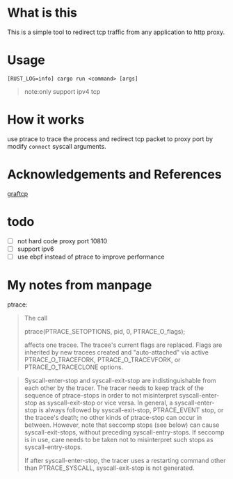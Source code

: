 # What is this
This is a simple tool to redirect tcp traffic from any application to http proxy.
# Usage
`[RUST_LOG=info] cargo run <command> [args]`

>note:only support ipv4 tcp

# How it works
use ptrace to trace the process and redirect tcp packet to proxy port by modify `connect` syscall arguments.

# Acknowledgements and References
[graftcp](https://github.com/hmgle/graftcp)

# todo
- [ ] not hard code proxy port 10810
- [ ] support ipv6
- [ ] use ebpf instead of ptrace to improve performance

# My notes from manpage

ptrace:
>The call
>
>ptrace(PTRACE_SETOPTIONS, pid, 0, PTRACE_O_flags);
>
>affects one tracee. The tracee's current flags are replaced.
>Flags are inherited by new tracees created and "auto-attached" via active PTRACE_O_TRACEFORK, PTRACE_O_TRACEVFORK, or PTRACE_O_TRACECLONE options.

>Syscall-enter-stop and syscall-exit-stop are indistinguishable from each other by the tracer.
>The tracer needs to keep track of the sequence of ptrace-stops in order to not misinterpret syscall-enter-stop as syscall-exit-stop or vice versa.
>In general, a syscall-enter-stop is always followed by syscall-exit-stop, PTRACE_EVENT stop, or the tracee's death; no other kinds of ptrace-stop can occur in between.
>However, note that seccomp stops (see below) can cause syscall-exit-stops, without preceding syscall-entry-stops.
>If seccomp is in use, care needs to be taken not to misinterpret such stops as syscall-entry-stops.
>
>If after syscall-enter-stop, the tracer uses a restarting command other than PTRACE_SYSCALL, syscall-exit-stop is not generated.